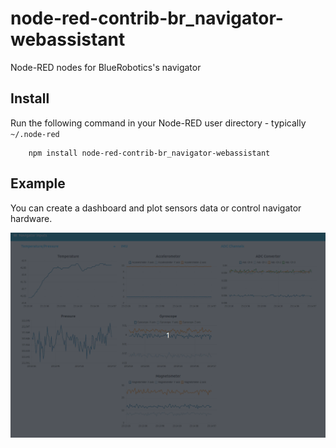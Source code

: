 node-red-contrib-br_navigator-webassistant
=====================

Node-RED nodes for BlueRobotics's navigator

## Install

Run the following command in your Node-RED user directory - typically `~/.node-red`

        npm install node-red-contrib-br_navigator-webassistant

Example
-------
You can create a dashboard and plot sensors data or control navigator hardware.

![example.gif](example.gif)
